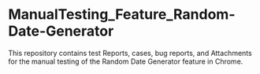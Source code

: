 # ManualTesting_Feature_Random-Date-Generator
This repository contains test Reports, cases, bug reports, and Attachments for the manual testing of the Random Date Generator feature in Chrome.
